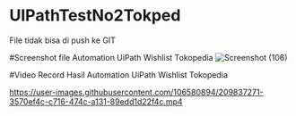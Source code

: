 # UIPathTestNo2Tokped
File tidak bisa di push ke GIT

#Screenshot file Automation UiPath Wishlist Tokopedia
![Screenshot (106)](https://user-images.githubusercontent.com/106580894/209837139-0582cf90-0589-4dd5-b2d6-b6819800701b.png)

#Video Record Hasil Automation UiPath Wishlist Tokopedia


https://user-images.githubusercontent.com/106580894/209837271-3570ef4c-c716-474c-a131-89edd1d22f4c.mp4


